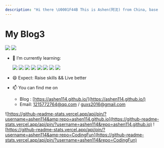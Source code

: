 ```yaml
---
description: "Hi there \U0001F44B This is Ashen(阿沈) from China, base on ShenZhen."
---
```


# My Blog3

![](https://github-readme-stats.vercel.app/api?username=ashen114) ![](https://github-readme-stats.vercel.app/api/top-langs/?username=ashen114&hide=html&layout=compact)

* 🌱 I’m currently learning:

  ![](https://img.shields.io/badge/-JavaScript-F2AA24?style=flat-square&logo=JavaScript&logoColor=000) ![](https://img.shields.io/badge/-TypeScript-007ACC?style=flat-square&logo=TypeScript&logoColor=fff) ![](https://img.shields.io/badge/-Vue-1f8e3c?style=flat-square&logo=Vue.js&logoColor=fff) ![](https://img.shields.io/badge/-Node-333?style=flat-square&logo=Node.js&logoColor=#689F63) ![](https://img.shields.io/badge/-Electron-083a5e?style=flat-square&logo=Electron&logoColor=#9FEAF9) ![](https://img.shields.io/badge/-Webpack-2B3A42?style=flat-square&logo=Webpack&logoColor=#55A7DD) ![](https://img.shields.io/badge/-Angular-DD0031?style=flat-square&logo=Angular&logoColor=fff) ![](https://img.shields.io/badge/-React-282C34?style=flat-square&logo=React&logoColor=61DAFB)

* 😄 Expect: Raise skills && Live better
* 📫 You can find me on 
  * Blog : [https://ashen114.github.io/](https://ashen114.github.io/)
  * Email: 1215772764@qq.com / guxs2016@gmail.com

![https://github-readme-stats.vercel.app/api/pin/?username=ashen114&amp;repo=ashen114.github.io](https://github-readme-stats.vercel.app/api/pin/?username=ashen114&repo=ashen114.github.io) ![https://github-readme-stats.vercel.app/api/pin/?username=ashen114&amp;repo=CodingFun](https://github-readme-stats.vercel.app/api/pin/?username=ashen114&repo=CodingFun)

